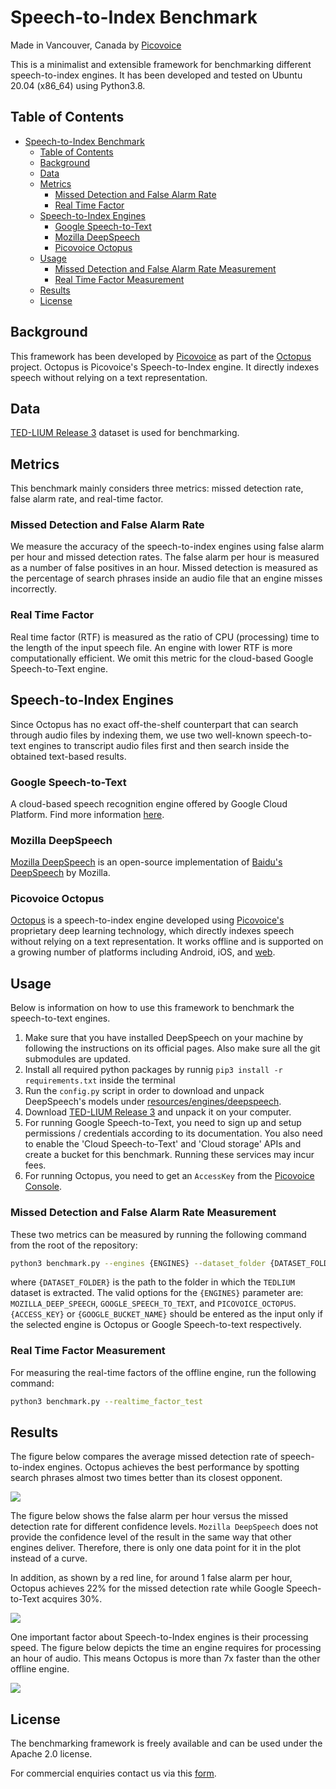 # Speech-to-Index Benchmark

Made in Vancouver, Canada by [Picovoice](https://picovoice.ai)

This is a minimalist and extensible framework for benchmarking different speech-to-index engines. It has been developed
and tested on Ubuntu 20.04 (x86_64) using Python3.8.

## Table of Contents

- [Speech-to-Index Benchmark](#speech-to-index-benchmark)
  - [Table of Contents](#table-of-contents)
  - [Background](#background)
  - [Data](#data)
  - [Metrics](#metrics)
    - [Missed Detection and False Alarm Rate](#missed-detection-and-false-alarm-rate)
    - [Real Time Factor](#real-time-factor)
  - [Speech-to-Index Engines](#speech-to-index-engines)
    - [Google Speech-to-Text](#google-speech-to-text)
    - [Mozilla DeepSpeech](#mozilla-deepspeech)
    - [Picovoice Octopus](#picovoice-octopus)
  - [Usage](#usage)
    - [Missed Detection and False Alarm Rate Measurement](#missed-detection-and-false-alarm-rate-measurement)
    - [Real Time Factor Measurement](#real-time-factor-measurement)
  - [Results](#results)
  - [License](#license)

## Background

This framework has been developed by [Picovoice](http://picovoice.ai/) as part of the
[Octopus](https://github.com/Picovoice/octopus) project. Octopus is Picovoice's Speech-to-Index engine. It directly
indexes speech without relying on a text representation.

## Data

[TED-LIUM Release 3](https://openslr.org/51/) dataset is used for benchmarking.

## Metrics

This benchmark mainly considers three metrics: missed detection rate, false alarm rate, and real-time factor.

### Missed Detection and False Alarm Rate

We measure the accuracy of the speech-to-index engines using false alarm per hour and missed detection rates. The false
alarm per hour is measured as a number of false positives in an hour. Missed detection is measured as the percentage of search phrases inside an audio file that an engine misses incorrectly.

### Real Time Factor

Real time factor (RTF) is measured as the ratio of CPU (processing) time to the length of the input speech file. An engine with lower RTF is more computationally efficient. We omit this metric for the cloud-based
Google Speech-to-Text engine.

## Speech-to-Index Engines

Since Octopus has no exact off-the-shelf counterpart that can search through audio files by indexing them, we use two well-known speech-to-text engines to transcript audio files first and then search inside the obtained text-based results.

### Google Speech-to-Text

A cloud-based speech recognition engine offered by Google Cloud Platform. Find more information
[here](https://cloud.google.com/speech-to-text/).

### Mozilla DeepSpeech

[Mozilla DeepSpeech](https://github.com/mozilla/DeepSpeech) is an open-source implementation of
[Baidu's DeepSpeech](https://arxiv.org/abs/1412.5567) by Mozilla.

### Picovoice Octopus

[Octopus](https://github.com/Picovoice/cheetah) is a speech-to-index engine developed using
[Picovoice's](http://picovoice.ai/) proprietary deep learning technology, which directly indexes speech without relying
on a text representation. It works offline and is supported on a growing number of platforms including Android, iOS,
and [web](https://picovoice.ai/demos/audio-search/).

## Usage

Below is information on how to use this framework to benchmark the speech-to-text engines.

1. Make sure that you have installed DeepSpeech on your machine by following the instructions on its official pages. Also make sure all the git submodules are updated.
2. Install all required python packages by runnig `pip3 install -r requirements.txt` inside the terminal
3. Run the `config.py` script in order to download and unpack DeepSpeech's models
   under [resources/engines/deepspeech](/resources/engines/deepspeech).
4. Download [TED-LIUM Release 3](https://openslr.org/51/) and unpack it on your computer.
5. For running Google Speech-to-Text, you need to sign up and setup permissions /
   credentials according to its documentation. You also need to enable the 'Cloud Speech-to-Text' and 'Cloud storage' APIs
   and create a bucket for this benchmark. Running these services may incur fees.
6. For running Octopus, you need to get an `AccessKey` from the [Picovoice Console](https://picovoice.ai/console/).

### Missed Detection and False Alarm Rate Measurement

These two metrics can be measured by running the following command from the root of the repository:

```bash
python3 benchmark.py --engines {ENGINES} --dataset_folder {DATASET_FOLDER} --access_key {ACCESS_KEY} --google_bucket_name {GOOGLE_BUCKET_NAME}
```

where `{DATASET_FOLDER}` is the path to the folder in which the `TEDLIUM`
dataset is extracted. The valid options for the `{ENGINES}`
parameter are: `MOZILLA_DEEP_SPEECH`, `GOOGLE_SPEECH_TO_TEXT`, and `PICOVOICE_OCTOPUS`. `{ACCESS_KEY}` or `{GOOGLE_BUCKET_NAME}` should be entered as the input only if the selected engine is Octopus or Google Speech-to-text respectively.

### Real Time Factor Measurement

For measuring the real-time factors of the offline engine, run the following command:

```bash
python3 benchmark.py --realtime_factor_test
```

## Results

The figure below compares the average missed detection rate of speech-to-index engines. Octopus achieves the best performance by spotting search phrases almost two times better than its closest opponent.

![](resources/figs/missed_detection_comparison.png)

The figure below shows the false alarm per hour versus the missed detection rate for different confidence levels. `Mozilla DeepSpeech` does not provide the confidence level of the result in the same way that other engines deliver. Therefore, there is only one data point for it in the plot instead of a curve.

In addition, as shown by a red line, for around 1 false alarm per hour, Octopus achieves 22% for the missed detection rate while Google Speech-to-Text acquires 30%.

![](resources/figs/false_alarm_vs_missed_detection.png)

One important factor about Speech-to-Index engines is their processing speed. The figure below depicts the time an engine requires for processing an hour of audio. This means Octopus is more than 7x faster than the other offline engine.

![](resources/figs/realtime_factor_comparison.png)

## License

The benchmarking framework is freely available and can be used under the Apache 2.0 license.

For commercial enquiries contact us via this [form](https://picovoice.ai/contact.html).
